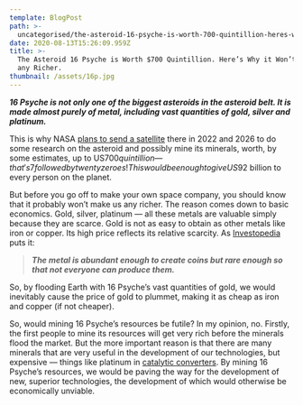 ```yaml
---
template: BlogPost
path: >-
  uncategorised/the-asteroid-16-psyche-is-worth-700-quintillion-heres-why-it-wont-make-us-any-richer.
date: 2020-08-13T15:26:09.959Z
title: >-
  The Asteroid 16 Psyche is Worth $700 Quintillion. Here’s Why it Won’t Make us
  any Richer.
thumbnail: /assets/16p.jpg
---
```

***16 Psyche is not only one of the biggest asteroids in the asteroid belt. It is made almost purely of metal, including vast quantities of gold, silver and platinum.***

This is why NASA [plans to send a satellite](https://www.nasa.gov/mission_pages/psyche/overview/index.html) there in 2022 and 2026 to do some research on the asteroid and possibly mine its minerals, worth, by some estimates, up to US$700 quintillion — that's 7 followed by twenty zeroes! This would be enough to give US$92 billion to every person on the planet.

But before you go off to make your own space company, you should know that it probably won’t make us any richer. The reason comes down to basic economics. Gold, silver, platinum — all these metals are valuable simply because they are scarce. Gold is not as easy to obtain as other metals like iron or copper. Its high price reflects its relative scarcity. As [Investopedia](https://investopedia.com/) puts it:

> ***The metal is abundant enough to create coins but rare enough so that not everyone can produce them.***

So, by flooding Earth with 16 Psyche’s vast quantities of gold, we would inevitably cause the price of gold to plummet, making it as cheap as iron and copper (if not cheaper).

So, would mining 16 Psyche’s resources be futile? In my opinion, no. Firstly, the first people to mine its resources will get very rich before the minerals flood the market. But the more important reason is that there are many minerals that are very useful in the development of our technologies, but expensive — things like platinum in [catalytic converters](https://en.wikipedia.org/wiki/Catalytic_converter). By mining 16 Psyche’s resources, we would be paving the way for the development of new, superior technologies, the development of which would otherwise be economically unviable.
